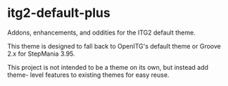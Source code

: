 itg2-default-plus
=================

Addons, enhancements, and oddities for the ITG2 default theme.

This theme is designed to fall back to OpenITG's default theme or Groove 2.x
for StepMania 3.95.

This project is not intended to be a theme on its own, but instead add theme-
level features to existing themes for easy reuse.

